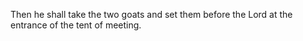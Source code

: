 Then he shall take the two goats and set them before the Lord at the entrance of the tent of meeting.
